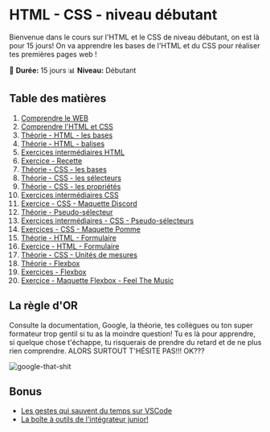 # HTML - CSS - niveau débutant

Bienvenue dans le cours sur l'HTML et le CSS de niveau débutant, on est là pour 15 jours! On va apprendre les bases de l'HTML et du CSS pour réaliser tes premières pages web !

:calendar: **Durée:** 15 jours
:bar_chart: **Niveau:** Débutant

## Table des matières

1. [Comprendre le WEB](01-comprendre-web.md)
2. [Comprendre l'HTML et CSS](02-comprendre-html-css.md)
3. [Théorie - HTML - les bases](03-theorie-html-bases.md)
4. [Théorie - HTML - balises](04-theorie-html-balises.md)
5. [Exercices intermédiaires HTML](05-exercices-intermediaires-html.md)
6. [Exercice - Recette](06-exercice-recette.md)
7. [Théorie - CSS - les bases](07-theorie-css-bases.md)
8. [Théorie - CSS - les sélecteurs](08-theorie-css-selecteurs.md)
9. [Théorie - CSS - les propriétés](09-theorie-css-prorietes.md)
10. [Exercices intermédiaires CSS](10-exercices-intermediaires-css.md)
11. [Exercice - CSS - Maquette Discord](11-exercice-css-maquette-discord.md)
12. [Théorie - Pseudo-sélecteur](12-theorie-css-pseudo-selecteurs.md)
13. [Exercices intermédiaires - CSS - Pseudo-sélecteurs](13-exercices-css-pseudo-selecteurs.md)
14. [Exercices - CSS - Maquette Pomme](14-exercice-css-maquette-pomme.md)
15. [Théorie - HTML - Formulaire](15-theorie-html-form.md)
16. [Exercice - HTML - Formulaire](16-exercice-html-form.md)
17. [Théorie - CSS - Unités de mesures](17-theorie-css-mesures.md)
18. [Théorie - Flexbox](18-theorie-flexbox.md)
19. [Exercices - Flexbox](19-exercices-flexbox.md)
20. [Exercice - Maquette Flexbox - Feel The Music](20-exercice-css-maquette-feelthemusic.md)

## La règle d'OR

Consulte la documentation, Google, la théorie, tes collègues ou ton super formateur trop gentil si tu as la moindre question! Tu es là pour apprendre, si quelque chose t'échappe, tu risquerais de prendre du retard et de ne plus rien comprendre. ALORS SURTOUT T'HÉSITE PAS!!! OK???

![google-that-shit](https://i.giphy.com/media/mWz4CusF1T1oez1lxR/giphy.webp)

## Bonus

- [Les gestes qui sauvent du temps sur VSCode](bonus-vscode.md)
- [La boîte à outils de l'intégrateur junior!](bonus-outils.md)